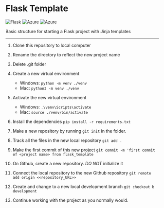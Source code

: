 # Flask Template
![Flask](https://img.shields.io/badge/-Flask-black?logo=flask)
![Azure](https://img.shields.io/badge/-Azure-blue?logo=azure)
![Azure](https://img.shields.io/badge/azure-%230072C6.svg?style=for-the-badge&logo=microsoftazure&logoColor=white)

Basic structure for starting a Flask project with Jinja templates

---
1. Clone this repository to local computer

2. Rename the directory to reflect the new project name

3. Delete .git folder

4. Create a new virtual environment 
    - Windows:  ```python -m venv ./venv```
    - Mac:  ```python3 -m venv ./venv```

5. Activate the new virtual environment
   - Windows:  ```.\venv\Scripts\activate```
   - Mac:  ```source ./venv/bin/activate```

6. Install the dependencies ```pip install -r requirements.txt```

7. Make a new repository by running ```git init``` in the folder.

8. Track all the files in the new local repository ```git add .```

9. Make the first commit of this new project ```git commit -m 'first commit of <project name> from flask_template```

10. On Github, create a new repository. *DO NOT* initialize it

11. Connect the local repository to the new Github repository ```git remote add origin <<repository_URL>>```

12. Create and change to a new local development branch ```git checkout b development```

13. Continue working with the project as you normally would.
